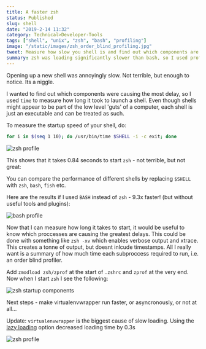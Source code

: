 ```yaml
---
title: A faster zsh
status: Published
slug: shell
date: "2019-2-14 11:32"
category: Technical>Developer-Tools
tags: ["shell", "unix", "zsh", "bash", "profiling"]
image: "/static/images/zsh_order_blind_profiling.jpg"
tweet: Measure how slow you shell is and find out which components are causing the biggest delays
summary: zsh was loading significantly slower than bash, so I used profiling to see what was slowing things down
---
```


Opening up a new shell was annoyingly slow. Not terrible, but enough to notice. Its a niggle.

I wanted to find out which components were causing the most delay, so I used
`time` to measure how long it took to launch a shell. Even though shells
might appear to be part of the low level 'guts' of a computer, each shell is
just an executable and can be treated as such.

To measure the startup speed of your shell, do:

```zsh
for i in $(seq 1 10); do /usr/bin/time $SHELL -i -c exit; done
```

![zsh profile](/static/images/zsh_startup_speed.jpg)

This shows that it takes 0.84 seconds to start `zsh` - not terrible, but not
great:

You can compare the performance of different shells by replacing `$SHELL` with
`zsh`, `bash`, `fish` etc.

Here are the results if I used `BASH` instead of `zsh` - 9.3x faster! (but
without useful tools and plugins):

![bash profile](/static/images/bash_startup_speed.jpg)

Now that I can measure how long it takes to start, it would be useful to know
which proccesses are causing the greatest delays. This could be done with
something like `zsh -xv` which enables verbose output and xtrace. This creates
a tonne of output, but doesnt inlcude timestamps. All I really want is
a summary of how much time each subproccess required to run, i.e. an order blind profiler.

Add `zmodload zsh/zprof` at the start of `.zshrc` and `zprof` at the very end.
Now when I start `zsh` I see the following:

![zsh startup components](/static/images/zsh_order_blind_profiling.jpg)

Next steps - make virtualenvwrapper run faster, or asyncronously, or
not at all...

Update:
`virtualenvwrapper` is the biggest cause of slow loading. Using the [lazy
loading](https://virtualenvwrapper.readthedocs.io/en/latest/install.html) option decreased loading time by 0.3s

![zsh profile](/static/images/zsh_startup_speed_lazy_load.jpg)

